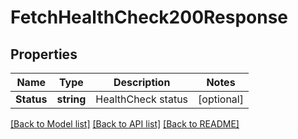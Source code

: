 # FetchHealthCheck200Response

## Properties

Name | Type | Description | Notes
------------ | ------------- | ------------- | -------------
**Status** | **string** | HealthCheck status |[optional] 

[[Back to Model list]](../README.md#documentation-for-models) [[Back to API list]](../README.md#documentation-for-api-endpoints) [[Back to README]](../README.md)


